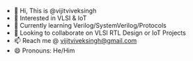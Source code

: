 - 👋 Hi, This is @vijitviveksingh
- 👀 Interested in VLSI & IoT
- 🌱 Currently learning Verilog/SystemVerilog/Protocols
- 💞️ Looking to collaborate on VLSI RTL Design or IoT Projects
- 📫 Reach me @ vijitviveksingh@gmail.com
- 😄 Pronouns: He/Him


<!---
its-noobie-0301/its-noobie-0301 is a ✨ special ✨ repository because its `README.md` (this file) appears on your GitHub profile.
You can click the Preview link to take a look at your changes.
--->
